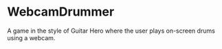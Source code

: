 WebcamDrummer
=============

A game in the style of Guitar Hero where the user plays on-screen drums using a webcam.